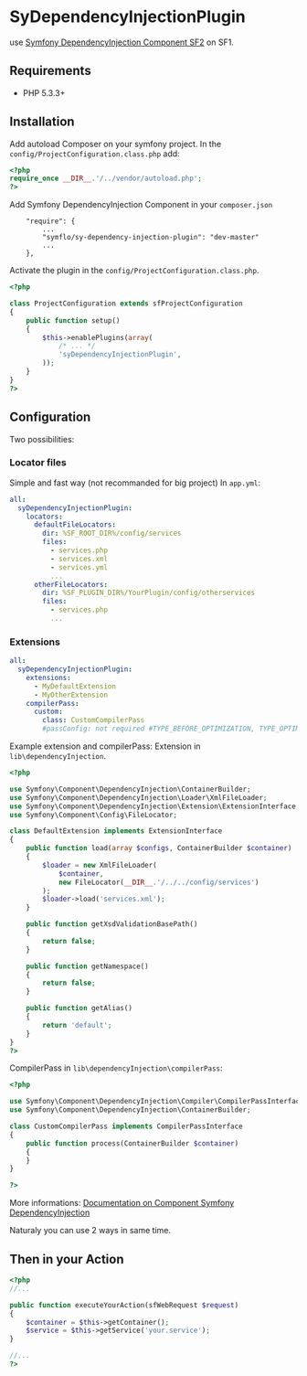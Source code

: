 # SyDependencyInjectionPlugin

use [Symfony DependencyInjection Component SF2](https://github.com/symfony/DependencyInjection) on SF1.

## Requirements

* PHP 5.3.3+

## Installation

Add autoload Composer on your symfony project.
In the `config/ProjectConfiguration.class.php` add:

```php
<?php
require_once __DIR__.'/../vendor/autoload.php';
?>
```

Add Symfony DependencyInjection Component in your `composer.json`

```shell
    "require": {
        ...
        "symflo/sy-dependency-injection-plugin": "dev-master"
        ...
    },
```

Activate the plugin in the `config/ProjectConfiguration.class.php`.

```php
<?php

class ProjectConfiguration extends sfProjectConfiguration
{
    public function setup()
    {
        $this->enablePlugins(array(
            /* ... */
            'syDependencyInjectionPlugin',
        ));
    }
}
?>
```

## Configuration

Two possibilities:

### Locator files
Simple and fast way (not recommanded for big project)
In `app.yml`:

```yaml
all:
  syDependencyInjectionPlugin:
    locators:
      defaultFileLocators:
        dir: %SF_ROOT_DIR%/config/services
        files:
          - services.php
          - services.xml
          - services.yml
          ...
      otherFileLocators:
        dir: %SF_PLUGIN_DIR%/YourPlugin/config/otherservices
        files:
          - services.php
          ...
```

### Extensions

```yaml
all:
  syDependencyInjectionPlugin:
    extensions:
      - MyDefaultExtension
      - MyOtherExtension
    compilerPass:
      custom:
        class: CustomCompilerPass
        #passConfig: not required #TYPE_BEFORE_OPTIMIZATION, TYPE_OPTIMIZE, TYPE_BEFORE_REMOVING, TYPE_REMOVE, TYPE_AFTER_REMOVING

```
Example extension and compilerPass:
Extension in `lib\dependencyInjection`.

```php
<?php

use Symfony\Component\DependencyInjection\ContainerBuilder;
use Symfony\Component\DependencyInjection\Loader\XmlFileLoader;
use Symfony\Component\DependencyInjection\Extension\ExtensionInterface;
use Symfony\Component\Config\FileLocator;

class DefaultExtension implements ExtensionInterface
{
    public function load(array $configs, ContainerBuilder $container)
    {
        $loader = new XmlFileLoader(
            $container,
            new FileLocator(__DIR__.'/../../config/services')
        );
        $loader->load('services.xml');
    }

    public function getXsdValidationBasePath()
    {
        return false;
    }

    public function getNamespace()
    {
        return false;
    }

    public function getAlias()
    {
        return 'default';
    }
}
?>
```

CompilerPass in `lib\dependencyInjection\compilerPass`:

```php
<?php

use Symfony\Component\DependencyInjection\Compiler\CompilerPassInterface;
use Symfony\Component\DependencyInjection\ContainerBuilder;

class CustomCompilerPass implements CompilerPassInterface
{
    public function process(ContainerBuilder $container)
    {
    }
}

?>
```
More informations: [Documentation on Component Symfony DependencyInjection](http://symfony.com/doc/current/components/dependency_injection/compilation.html)

Naturaly you can use 2 ways in same time.


## Then in your Action

```php
<?php
//...

public function executeYourAction(sfWebRequest $request)
{ 
    $container = $this->getContainer();
    $service = $this->getService('your.service');
}

//...
?>
```